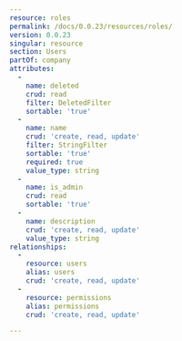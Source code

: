 ```yaml
---
resource: roles
permalink: /docs/0.0.23/resources/roles/
version: 0.0.23
singular: resource
section: Users
partOf: company
attributes:
  -
    name: deleted
    crud: read
    filter: DeletedFilter
    sortable: 'true'
  -
    name: name
    crud: 'create, read, update'
    filter: StringFilter
    sortable: 'true'
    required: true
    value_type: string
  -
    name: is_admin
    crud: read
    sortable: 'true'
  -
    name: description
    crud: 'create, read, update'
    value_type: string
relationships:
  -
    resource: users
    alias: users
    crud: 'create, read, update'
  -
    resource: permissions
    alias: permissions
    crud: 'create, read, update'

---
```

